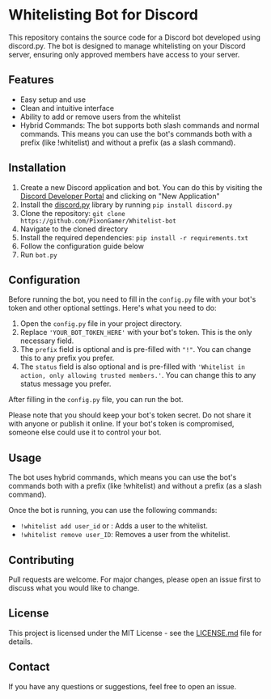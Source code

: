 # Whitelisting Bot for Discord

This repository contains the source code for a Discord bot developed using discord.py. The bot is designed to manage whitelisting on your Discord server, ensuring only approved members have access to your server.

## Features

- Easy setup and use
- Clean and intuitive interface
- Ability to add or remove users from the whitelist
- Hybrid Commands: The bot supports both slash commands and normal commands. This means you can use the bot's commands both with a prefix (like !whitelist) and without a prefix (as a slash command).

## Installation

1. Create a new Discord application and bot. You can do this by visiting the [Discord Developer Portal](https://discord.com/developers/applications) and clicking on "New Application"
2. Install the [discord.py](https://github.com/Rapptz/discord.py) library by running `pip install discord.py`
3. Clone the repository: `git clone https://github.com/PixonGamer/Whitelist-bot`
4. Navigate to the cloned directory
5. Install the required dependencies: `pip install -r requirements.txt`
6. Follow the configuration guide below
7. Run `bot.py`

## Configuration

Before running the bot, you need to fill in the `config.py` file with your bot's token and other optional settings. Here's what you need to do:

1. Open the `config.py` file in your project directory.
2. Replace `'YOUR_BOT_TOKEN_HERE'` with your bot's token. This is the only necessary field.
3. The `prefix` field is optional and is pre-filled with `"!"`. You can change this to any prefix you prefer.
4. The `status` field is also optional and is pre-filled with `'Whitelist in action, only allowing trusted members.'`. You can change this to any status message you prefer.

After filling in the `config.py` file, you can run the bot.

Please note that you should keep your bot's token secret. Do not share it with anyone or publish it online. If your bot's token is compromised, someone else could use it to control your bot.

## Usage

The bot uses hybrid commands, which means you can use the bot's commands both with a prefix (like !whitelist) and without a prefix (as a slash command).

Once the bot is running, you can use the following commands:

- `!whitelist add user_id` or : Adds a user to the whitelist.
- `!whitelist remove user_ID`: Removes a user from the whitelist.

## Contributing

Pull requests are welcome. For major changes, please open an issue first to discuss what you would like to change.

## License

This project is licensed under the MIT License - see the [LICENSE.md](LICENSE.md) file for details.

## Contact

If you have any questions or suggestions, feel free to open an issue.